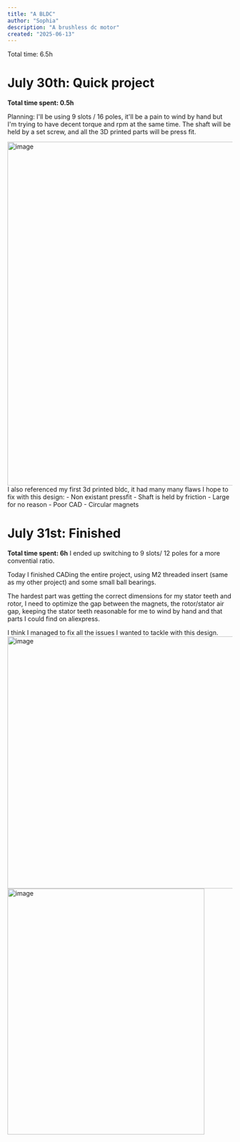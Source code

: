 ```yaml
---
title: "A BLDC"
author: "Sophia"
description: "A brushless dc motor"
created: "2025-06-13"
---
```


Total time: 6.5h


# July 30th: Quick project

**Total time spent: 0.5h**

Planning: 
I'll be using 9 slots / 16 poles, it'll be a pain to wind by hand but I'm trying to have decent torque and rpm at the same time.
The shaft will be held by a set screw, and all the 3D printed parts will be press fit.

<img width="685" height="770" alt="image" src="https://github.com/user-attachments/assets/fb66c80f-7ec0-464f-81ff-29d22a7549cb" />
I also referenced my first 3d printed bldc, it had many many flaws I hope to fix with this design:
- Non existant pressfit
- Shaft is held by friction
- Large for no reason
- Poor CAD
- Circular magnets

# July 31st: Finished
**Total time spent: 6h**
I ended up switching to 9 slots/ 12 poles for a more convential ratio.

Today I finished CADing the entire project, using M2 threaded insert (same as my other project) and some small ball bearings. 

The hardest part was getting the correct dimensions for my stator teeth and rotor, I need to optimize the gap between the magnets, the rotor/stator air gap, keeping the stator teeth reasonable for me to wind by hand and that parts I could find on aliexpress. 

I think I managed to fix all the issues I wanted to tackle with this design.
<img width="577" height="565" alt="image" src="https://github.com/user-attachments/assets/721fc1ea-6a31-4cff-b9fc-cf09fae441e9" />
<img width="441" height="551" alt="image" src="https://github.com/user-attachments/assets/61d95a72-4fa4-443d-bd83-5a041104fdab" />

